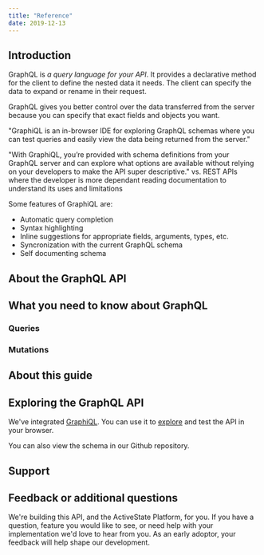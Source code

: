 ```yaml
---
title: "Reference"
date: 2019-12-13
---
```


## Introduction

GraphQL is _a query language for your API_. It provides a declarative method for the client to define the nested data it needs. The client can specify the data to expand or rename in their request.

GraphQL gives you better control over the data transferred from the server because you can specify that exact fields and objects you want.

"GraphiQL is an in-browser IDE for exploring GraphQL schemas where you can test queries and easily view the data being returned from the server." 

"With GraphiQL, you’re provided with schema definitions from your GraphQL server and can explore what options are available without relying on your developers to make the API super descriptive." vs. REST APIs where the developer is more dependant reading documentation to understand its uses and limitations

Some features of GraphiQL are:

- Automatic query completion
- Syntax highlighting
- Inline suggestions for appropriate fields, arguments, types, etc.
- Syncronization with the current GraphQL schema
- Self documenting schema

## About the GraphQL API

## What you need to know about GraphQL

### Queries


### Mutations

## About this guide

## Exploring the GraphQL API

We've integrated [GraphiQL](https://github.com/graphql/graphiql). You can use it to [explore](/explorer) and test the API in your browser. 

You can also view the schema in our Github repository. 

## Support

## Feedback or additional questions

We're building this API, and the ActiveState Platform, for you.
If you have a question, feature you would like to see, or need help with your implementation we'd love to hear from you. As an early adoptor, your feedback will help shape our development.